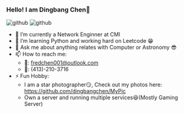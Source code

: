 ### Hello! I am Dingbang Chen👋

![github](https://img.shields.io/badge/-Computer%20Engineer-blue)
![github](https://img.shields.io/badge/Python-Expert-orange)

- 🔭 I’m currently a Network Enginner at CMI
- 🌱 I’m learning Python and working hard on Leetcode 😁
- 💬 Ask me about anything relates with Computer or Astronomy 😎
- 📫 How to reach me: 
  - 📧: fredchen001@outlook.com
  - 📲: (413)-210-3716 
- ⚡ Fun Hobby: 
  - I am a star photographer😏, Check out my photos here: https://github.com/dingbangchen/MyPic
  - Own a server and running multiple services😆(Mostly Gaming Server)
